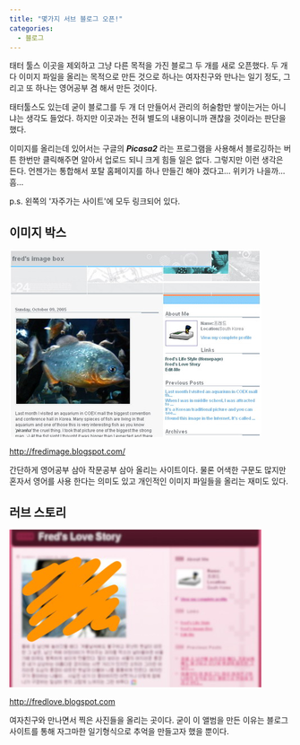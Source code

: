 ```yaml
---
title: "몇가지 서브 블로그 오픈!"
categories:
  - 블로그
---
```


태터 툴스 이곳을 제외하고 그냥 다른 목적을 가진 블로그 두 개를 새로 오픈했다. 두 개 다 이미지 파일을 올리는 목적으로 만든 것으로 하나는 여자친구와 만나는 일기 정도, 그리고 또 하나는 영어공부 겸 해서 만든 것이다.  

태터툴스도 있는데 굳이 블로그를 두 개 더 만들어서 관리의 허술함만 쌓이는거는 아니냐는 생각도 들었다. 하지만 이곳과는 전혀 별도의 내용이니까 괜찮을 것이라는 판단을 했다.  
  
이미지를 올리는데 있어서는 구글의 _**Picasa2**_ 라는 프로그램을 사용해서 블로깅하는 버튼 한번만 클릭해주면 알아서 업로드 되니 크게 힘들 일은 없다. 그렇지만 이런 생각은 든다. 언젠가는 통합해서 포탈 홈페이지를 하나 만들긴 해야 겠다고... 위키가 나을까... 흠...  
    
p.s. 왼쪽의 '자주가는 사이트'에 모두 링크되어 있다.

## 이미지 박스
![](/assets/images/posts/2005/10/ek200000000099.jpg)

<http://fredimage.blogspot.com/>  

간단하게 영어공부 삼아 작문공부 삼아 올리는 사이트이다. 물론 어색한 구문도 많지만 혼자서 영어를 사용 한다는 의미도 있고 개인적인 이미지 파일들을 올리는 재미도 있다.  

## 러브 스토리
![](/assets/images/posts/2005/10/gk200000000088.jpg)

<http://fredlove.blogspot.com>  

여자친구와 만나면서 찍은 사진들을 올리는 곳이다. 굳이 이 앨범을 만든 이유는 블로그 사이트를 통해 자그마한 일기형식으로 추억을 만들고자 했을 뿐이다.  
